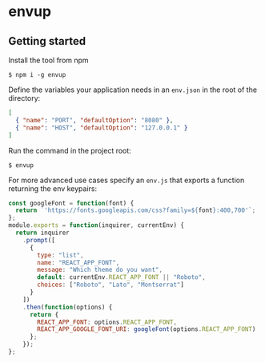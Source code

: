 # envup

## Getting started

Install the tool from npm

```
$ npm i -g envup
```

Define the variables your application needs in an `env.json` in the root of the directory:

```json
[
  { "name": "PORT", "defaultOption": "8080" },
  { "name": "HOST", "defaultOption": "127.0.0.1" }
]
```

Run the command in the project root:

```
$ envup
```

For more advanced use cases specify an `env.js` that exports a function returning the env keypairs:

```js
const googleFont = function(font) {
  return `'https://fonts.googleapis.com/css?family=${font}:400,700'`;
};
module.exports = function(inquirer, currentEnv) {
  return inquirer
    .prompt([
      {
        type: "list",
        name: "REACT_APP_FONT",
        message: "Which theme do you want",
        default: currentEnv.REACT_APP_FONT || "Roboto",
        choices: ["Roboto", "Lato", "Montserrat"]
      }
    ])
    .then(function(options) {
      return {
        REACT_APP_FONT: options.REACT_APP_FONT,
        REACT_APP_GOOGLE_FONT_URI: googleFont(options.REACT_APP_FONT)
      };
    });
};
```

